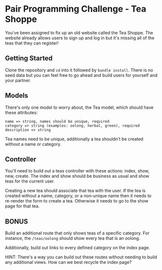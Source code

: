 # Pair Programming Challenge - Tea Shoppe

You've been assigned to fix up an old website called the Tea Shoppe. The website already allows users to sign up and log in but it's missing all of the teas that they can register!

## Getting Started

Clone the repository and `cd` into it followed by `bundle install`. There is no seed data but you can feel free to go ahead and build users for yourself and your partner.

## Models

There's only one model to worry about, the Tea model, which should have these attributes:

```
name => string, names should be unique, required
category => string (examples: oolong, herbal, green), required
description => string
```

Tea names need to be unique, additionally a tea shouldn't be created without a name or category.

## Controller

You'll need to build out a teas controller with these actions: index, show, new, create. The index and show should be business as usual and show teas for the current user.

Creating a new tea should associate that tea with the user. If the tea is created without a name, category, or a non-unique name then it needs to re-render the form to create a tea. Otherwise it needs to go to the show page for that tea.

## BONUS

Build an additional route that only shows teas of a specific category. For instance, the `/teas/oolong` should show every tea that is an oolong.

Additionally, build out links to every defined category on the index page.

HINT: There's a way you can build out these routes without needing to build any additional views. How can we best recycle the index page?

